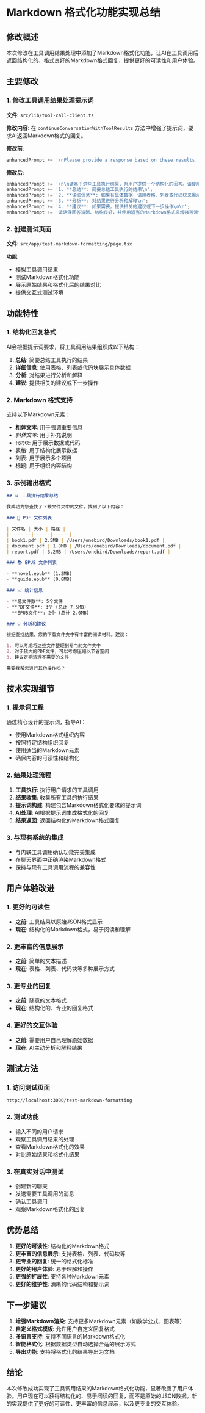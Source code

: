 # Markdown 格式化功能实现总结

## 修改概述

本次修改在工具调用结果处理中添加了Markdown格式化功能，让AI在工具调用后返回结构化的、格式良好的Markdown格式回复，提供更好的可读性和用户体验。

## 主要修改

### 1. 修改工具调用结果处理提示词

**文件**: `src/lib/tool-call-client.ts`

**修改内容**: 在 `continueConversationWithToolResults` 方法中增强了提示词，要求AI返回Markdown格式的回复。

**修改前**:
```typescript
enhancedPrompt += '\nPlease provide a response based on these results.';
```

**修改后**:
```typescript
enhancedPrompt += '\n\n请基于这些工具执行结果，为用户提供一个结构化的回答。请使用Markdown格式来组织你的回答，包括：\n\n';
enhancedPrompt += '1. **总结**: 简要总结工具执行的结果\n';
enhancedPrompt += '2. **详细信息**: 如果有具体数据，请用表格、列表或代码块来展示\n';
enhancedPrompt += '3. **分析**: 对结果进行分析和解释\n';
enhancedPrompt += '4. **建议**: 如果需要，提供相关的建议或下一步操作\n\n';
enhancedPrompt += '请确保回答清晰、结构良好，并使用适当的Markdown格式来增强可读性。';
```

### 2. 创建测试页面

**文件**: `src/app/test-markdown-formatting/page.tsx`

**功能**:
- 模拟工具调用结果
- 测试Markdown格式化功能
- 展示原始结果和格式化后的结果对比
- 提供交互式测试环境

## 功能特性

### 1. 结构化回复格式

AI会根据提示词要求，将工具调用结果组织成以下结构：

1. **总结**: 简要总结工具执行的结果
2. **详细信息**: 使用表格、列表或代码块展示具体数据
3. **分析**: 对结果进行分析和解释
4. **建议**: 提供相关的建议或下一步操作

### 2. Markdown 格式支持

支持以下Markdown元素：
- **粗体文本**: 用于强调重要信息
- *斜体文本*: 用于补充说明
- `代码块`: 用于展示数据或代码
- 表格: 用于结构化展示数据
- 列表: 用于展示多个项目
- 标题: 用于组织内容结构

### 3. 示例输出格式

```markdown
## 📊 工具执行结果总结

我成功为您查找了下载文件夹中的文件，找到了以下内容：

### 📁 PDF 文件列表

| 文件名 | 大小 | 路径 |
|--------|------|------|
| book1.pdf | 2.5MB | /Users/onebird/Downloads/book1.pdf |
| document.pdf | 1.8MB | /Users/onebird/Downloads/document.pdf |
| report.pdf | 3.2MB | /Users/onebird/Downloads/report.pdf |

### 📚 EPUB 文件列表

- **novel.epub** (1.2MB)
- **guide.epub** (0.8MB)

### 📈 统计信息

- **总文件数**: 5个文件
- **PDF文件**: 3个 (总计 7.5MB)
- **EPUB文件**: 2个 (总计 2.0MB)

### 💡 分析和建议

根据查找结果，您的下载文件夹中有丰富的阅读材料。建议：

1. 可以考虑将这些文件整理到专门的文件夹中
2. 对于较大的PDF文件，可以考虑压缩以节省空间
3. 建议定期清理不需要的文件

需要我帮您进行其他操作吗？
```

## 技术实现细节

### 1. 提示词工程

通过精心设计的提示词，指导AI：
- 使用Markdown格式组织内容
- 按照特定结构组织回复
- 使用适当的Markdown元素
- 确保内容的可读性和结构化

### 2. 结果处理流程

1. **工具执行**: 执行用户请求的工具调用
2. **结果收集**: 收集所有工具的执行结果
3. **提示词构建**: 构建包含Markdown格式化要求的提示词
4. **AI处理**: AI根据提示词生成格式化的回复
5. **结果返回**: 返回结构化的Markdown格式回复

### 3. 与现有系统的集成

- 与内联工具调用确认功能完美集成
- 在聊天界面中正确渲染Markdown格式
- 保持与现有工具调用流程的兼容性

## 用户体验改进

### 1. 更好的可读性
- **之前**: 工具结果以原始JSON格式显示
- **现在**: 结构化的Markdown格式，易于阅读和理解

### 2. 更丰富的信息展示
- **之前**: 简单的文本描述
- **现在**: 表格、列表、代码块等多种展示方式

### 3. 更专业的回复
- **之前**: 随意的文本格式
- **现在**: 结构化的、专业的回复格式

### 4. 更好的交互体验
- **之前**: 需要用户自己理解原始数据
- **现在**: AI主动分析和解释结果

## 测试方法

### 1. 访问测试页面
```
http://localhost:3000/test-markdown-formatting
```

### 2. 测试功能
- 输入不同的用户请求
- 观察工具调用结果的处理
- 查看Markdown格式化的效果
- 对比原始结果和格式化结果

### 3. 在真实对话中测试
- 创建新的聊天
- 发送需要工具调用的消息
- 确认工具调用
- 观察Markdown格式化的回复

## 优势总结

1. **更好的可读性**: 结构化的Markdown格式
2. **更丰富的信息展示**: 支持表格、列表、代码块等
3. **更专业的回复**: 统一的格式化标准
4. **更好的用户体验**: 易于理解和操作
5. **更强的扩展性**: 支持各种Markdown元素
6. **更好的维护性**: 清晰的代码结构和提示词

## 下一步建议

1. **增强Markdown渲染**: 支持更多Markdown元素（如数学公式、图表等）
2. **自定义格式模板**: 允许用户自定义回复格式
3. **多语言支持**: 支持不同语言的Markdown格式化
4. **智能格式化**: 根据数据类型自动选择合适的展示方式
5. **导出功能**: 支持将格式化的结果导出为文档

## 结论

本次修改成功实现了工具调用结果的Markdown格式化功能，显著改善了用户体验。用户现在可以获得结构化的、易于阅读的回复，而不是原始的JSON数据。新的实现提供了更好的可读性、更丰富的信息展示，以及更专业的交互体验。
